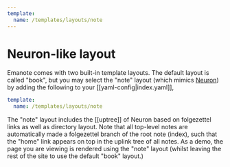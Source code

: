 ```yaml
---
template:
  name: /templates/layouts/note
---
```


# Neuron-like layout

Emanote comes with two built-in template layouts. The default layout is called "book", but you may select the "note" layout (which mimics [Neuron](https://neuron.zettel.page/)) by adding the following to your [[yaml-config|index.yaml]],

```yml
template:
  name: /templates/layouts/note
```

The "note" layout includes the [[uptree]] of Neuron based on folgezettel links as well as directory layout. Note that all top-level notes are automatically made a folgezettel branch of the root note (index), such that the "home" link appears on top in the uplink tree of all notes. As a demo, the page you are viewing is rendered using the "note" layout (whilst leaving the rest of the site to use the default "book" layout.)
